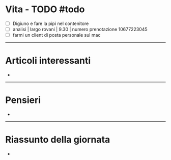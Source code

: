 # Vita - TODO #todo 
- [ ] Digiuno e fare la pipì nel contenitore
- [ ] analisi | largo rovani | 9.30 | numero prenotazione 10677223045
- [ ] farmi un client di posta personale sul mac

---

# Articoli interessanti
- 

---

# Pensieri
- 

---

# Riassunto della giornata
- 